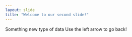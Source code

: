 ```yaml
---
layout: slide
title: "Welcome to our second slide!"
---
```

Something new type of data
Use the left arrow to go back!